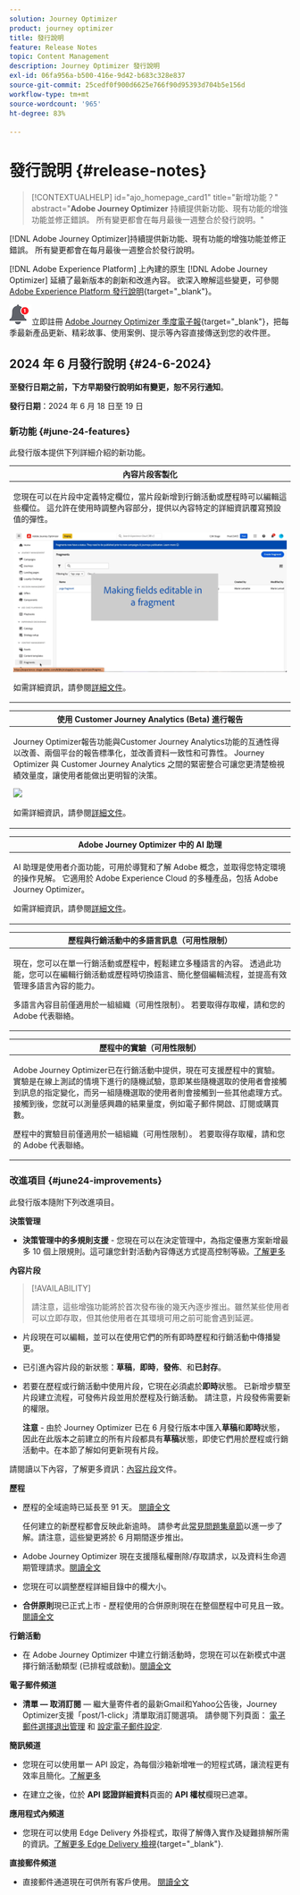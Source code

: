 ```yaml
---
solution: Journey Optimizer
product: journey optimizer
title: 發行說明
feature: Release Notes
topic: Content Management
description: Journey Optimizer 發行說明
exl-id: 06fa956a-b500-416e-9d42-b683c328e837
source-git-commit: 25cedf0f900d6625e766f90d95393d704b5e156d
workflow-type: tm+mt
source-wordcount: '965'
ht-degree: 83%

---
```


# 發行說明 {#release-notes}

>[!CONTEXTUALHELP]
>id="ajo_homepage_card1"
>title="新增功能？"
>abstract="**Adobe Journey Optimizer** 持續提供新功能、現有功能的增強功能並修正錯誤。 所有變更都會在每月最後一週整合於發行說明。"

[!DNL Adobe Journey Optimizer]持續提供新功能、現有功能的增強功能並修正錯誤。 所有變更都會在每月最後一週整合於發行說明。

[!DNL Adobe Experience Platform] 上內建的原生 [!DNL Adobe Journey Optimizer] 延續了最新版本的創新和改進內容。 欲深入瞭解這些變更，可參閱 [Adobe Experience Platform 發行說明](https://experienceleague.adobe.com/docs/experience-platform/release-notes/latest.html?lang=zh-Hant){target="_blank"}。

![電子報](../assets/do-not-localize/nl-icon.png)立即註冊 [Adobe Journey Optimizer 季度電子報](https://www.adobe.com/subscription/Adobe_Journey_Optimizer_NL.html){target="_blank"}，把每季最新產品更新、精彩故事、使用案例、提示等內容直接傳送到您的收件匣。


## 2024 年 6 月發行說明 {#24-6-2024}

**至發行日期之前，下方早期發行說明如有變更，恕不另行通知**。 

**發行日期**：2024 年 6 月 18 日至 19 日

### 新功能 {#june-24-features}

此發行版本提供下列詳細介紹的新功能。

<!--table>
<thead>
<tr>
<th><strong>IP Warmup Workflow</strong><br/></th>
</tr>
</thead>
<tbody>
<tr>
<td>
<p>If you are sending email on a brand new IP address, you can now easily perform IP warmup workflows directly from the user interface. Adobe Journey Optimizer offers a standardized and efficient way to warm up your IP adresses that follows the best practices for optimal deliverability.</p>
<p>For more information, refer to the <a href="../configuration/ip-warmup-gs.md">detailed documentation</a>.</p>
</td>
</tr>
</tbody>
</table-->


<table>
<thead>
<tr>
<th><strong>內容片段客製化</strong><br/></th>
</tr>
</thead>
<tbody>
<tr>
<td>
<p>您現在可以在片段中定義特定欄位，當片段新增到行銷活動或歷程時可以編輯這些欄位。 這允許在使用時調整內容部分，提供以內容特定的詳細資訊覆寫預設值的彈性。</p>
<img src="../content-management/assets/do-not-localize/gif-fragments.gif"/>
<p>如需詳細資訊，請參閱<a href="../content-management/customizable-fragments.md">詳細文件</a>。</p>
</td>
</tr>
</tbody>
</table>




<table>
<thead>
<tr>
<th><strong>使用 Customer Journey Analytics (Beta) 進行報告</strong><br/></th>
</tr>
</thead>
<tbody>
<tr>
<td>
<p>Journey Optimizer報告功能與Customer Journey Analytics功能的互通性得以改善、兩個平台的報告標準化，並改善資料一致性和可靠性。 Journey Optimizer 與 Customer Journey Analytics 之間的緊密整合可讓您更清楚檢視績效量度，讓使用者能做出更明智的決策。</p>
<img src="assets/do-not-localize/ajo-cja.gif"/>
<p>如需詳細資訊，請參閱<a href="../reports/report-gs-cja.md">詳細文件</a>。</p>
</td>
</tr>
</tbody>
</table>

<table>
<thead>
<tr>
<th><strong>Adobe Journey Optimizer 中的 AI 助理</strong><br/></th>
</tr>
</thead>
<tbody>
<tr>
<td>
<p>AI 助理是使用者介面功能，可用於導覽和了解 Adobe 概念，並取得您特定環境的操作見解。 它適用於 Adobe Experience Cloud 的多種產品，包括 Adobe Journey Optimizer。</p>
<p>如需詳細資訊，請參閱<a href="../start/ai-assistant.md">詳細文件</a>。</p>
</td>
</tr>
</tbody>
</table>

<table>
<thead>
<tr>
<th><strong>歷程與行銷活動中的多語言訊息（可用性限制）</strong><br/></th>
</tr>
</thead>
<tbody>
<tr>
<td>
<p>現在，您可以在單一行銷活動或歷程中，輕鬆建立多種語言的內容。 透過此功能，您可以在編輯行銷活動或歷程時切換語言、簡化整個編輯流程，並提高有效管理多語言內容的能力。</p>
<p>多語言內容目前僅適用於一組組織（可用性限制）。 若要取得存取權，請和您的 Adobe 代表聯絡。</p>
</td>
</tr>
</tbody>
</table>


<table>
<thead>
<tr>
<th><strong>歷程中的實驗（可用性限制）</strong><br/></th>
</tr>
</thead>
<tbody>
<tr>
<td>
<p>Adobe Journey Optimizer已在行銷活動中提供，現在可支援歷程中的實驗。 實驗是在線上測試的情境下進行的隨機試驗，意即某些隨機選取的使用者會接觸到訊息的指定變化，而另一組隨機選取的使用者則會接觸到一些其他處理方式。 接觸到後，您就可以測量感興趣的結果量度，例如電子郵件開啟、訂閱或購買數。</p>
<p>歷程中的實驗目前僅適用於一組組織（可用性限制）。 若要取得存取權，請和您的 Adobe 代表聯絡。</p>
</td>
</tr>
</tbody>
</table>

<!--table>
<thead>
<tr>
<th><strong>Extended personalization data - Beta</strong><br/></th>
</tr>
</thead>
<tbody>
<tr>
<td>
<p>You can now lookup and fetch data values within Adobe Experience Platform datasets, and use these values to build conditions in Adobe Journey Optimizer. You can leverage data from a lookup dataset when a relationship has been defined using an attribute inside of an array of objects. You can specify non-profile enabled datasets for lookup. Once enabled, you can use a profile attribute as a join key to the specified dataset to retrive further data for personalization.</p>
<p>This capability is currently available as a public beta.</p>
</td>
</tr>
</tbody>
</table-->

### 改進項目 {#june24-improvements}

此發行版本隨附下列改進項目。

**決策管理**

* **決策管理中的多規則支援** - 您現在可以在決定管理中，為指定優惠方案新增最多 10 個上限規則。這可讓您針對活動內容傳送方式提高控制等級。[了解更多](../offers/offer-library/add-constraints.md#capping)

<!--* **Audits** - The **Change log** tab allowing you to see all the changes that have been made to an offer or a decision has been removed. Changes related to offers and decisions can now be seen in the **Audits** menu. -->

**內容片段**

>[!AVAILABILITY]
>
>請注意，這些增強功能將於首次發布後的幾天內逐步推出。雖然某些使用者可以立即存取，但其他使用者在其環境可用之前可能會遇到延遲。

* 片段現在可以編輯，並可以在使用它們的所有即時歷程和行銷活動中傳播變更。
* 已引進內容片段的新狀態：**草稿**，**即時**，**發佈**、和&#x200B;**已封存**。
* 若要在歷程或行銷活動中使用片段，它現在必須處於&#x200B;**即時**&#x200B;狀態。 已新增步驟至片段建立流程，可發佈片段並用於歷程及行銷活動。 請注意，片段發佈需要新的權限。

  **注意** - 由於 Journey Optimizer 已在 6 月發行版本中匯入&#x200B;**草稿**&#x200B;和&#x200B;**即時**&#x200B;狀態，因此在此版本之前建立的所有片段都具有&#x200B;**草稿**&#x200B;狀態，即使它們用於歷程或行銷活動中。在本節了解如何更新現有片段。

請閱讀以下內容，了解更多資訊：[內容片段](../content-management/fragments.md)文件。

**歷程**

* 歷程的全域逾時已延長至 91 天。 [閱讀全文](../building-journeys/journey-properties.md#global_timeout)

  任何建立的新歷程都會反映此新逾時。 請參考此[常見問題集章節](../building-journeys/journey-properties.md#timeout-faq)以進一步了解。請注意，這些變更將於 6 月期間逐步推出。


* Adobe Journey Optimizer 現在支援隱私權刪除/存取請求，以及資料生命週期管理請求。[閱讀全文](../privacy/requests.md)
* 您現在可以調整歷程詳細目錄中的欄大小。
  <!--* **Advanced expression editor in Event configuration** is now GA - You can now leverage the advanced expression editor while configuring an event, allowing you to define more complex expressions or use functions in the event id condition. This capability is released in Limited Availability for selected customers. [Read more](../event/about-creating.md)-->
* **合併原則**&#x200B;現已正式上市 - 歷程使用的合併原則現在在整個歷程中可見且一致。 [閱讀全文](../building-journeys/journey-properties.md#merge-policies)



**行銷活動**

* 在 Adobe Journey Optimizer 中建立行銷活動時，您現在可以在新模式中選擇行銷活動類型 (已排程或啟動)。[閱讀全文](../campaigns/create-campaign.md)

**電子郵件頻道**

* **清單 — 取消訂閱**  — 繼大量寄件者的最新Gmail和Yahoo公告後，Journey Optimizer支援「post/1-click」清單取消訂閱選項。 請參閱下列頁面： [電子郵件選擇退出管理](../email/email-opt-out.md#unsubscribe-header) 和 [設定電子郵件設定](../email/email-settings.md#list-unsubscribe).


**簡訊頻道**

* 您現在可以使用單一 API 設定，為每個沙箱新增唯一的短程式碼，讓流程更有效率且簡化。[了解更多](../sms/sms-configuration.md)

* 在建立之後，位於 **API 認證詳細資料**&#x200B;頁面的 **API 權杖**&#x200B;欄現已遮罩。

<!--* You can now modify existing SMS configurations.-->

**應用程式內頻道**

<!--* **Expression fragment** - Expression fragments are now available for the **In-app channel**. [Read more](../personalization/use-expression-fragments.md)-->

* 您現在可以使用 Edge Delivery 外掛程式，取得了解傳入實作及疑難排解所需的資訊。[了解更多 Edge Delivery 檢視](https://experienceleague.adobe.com/zh-hant/docs/experience-platform/assurance/view/edge-delivery){target="_blank"}.


**直接郵件頻道**

* 直接郵件通道現在可供所有客戶使用。 [閱讀全文](../direct-mail/get-started-direct-mail.md)
